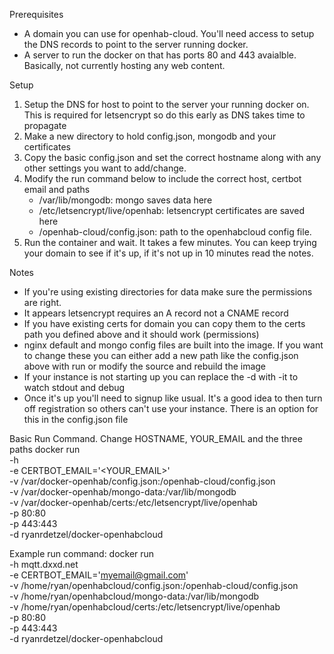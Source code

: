 Prerequisites
* A domain you can use for openhab-cloud. You'll need access to setup the DNS records to point to the server running docker.
* A server to run the docker on that has ports 80 and 443 avaialble. Basically, not currently hosting any web content.

Setup
1. Setup the DNS for host to point to the server your running docker on. This is required for letsencrypt so do this early as DNS takes time to propagate
2. Make a new directory to hold config.json, mongodb and your certificates
3. Copy the basic config.json and set the correct hostname along with any other settings you want to add/change.
4. Modify the run command below to include the correct host, certbot email and paths
    * /var/lib/mongodb: mongo saves data here
    * /etc/letsencrypt/live/openhab: letsencrypt certificates are saved here 
    * /openhab-cloud/config.json: path to the openhabcloud config file.
5. Run the container and wait. It takes a few minutes. You can keep trying your domain to see if it's up, if it's not up in 10 minutes read the notes.

Notes
* If you're using existing directories for data make sure the permissions are right.
* It appears letsencrypt requires an A record not a CNAME record
* If you have existing certs for domain you can copy them to the certs path you defined above and it should work (permissions)
* nginx default and mongo config files are built into the image. If you want to change these you can either add a new path like the config.json above with run or modify the source and rebuild the image
* If your instance is not starting up you can replace the -d with -it to watch stdout and debug
* Once it's up you'll need to signup like usual. It's a good idea to then turn off registration so others can't use your instance. There is an option for this in the config.json file

Basic Run Command. Change HOSTNAME, YOUR_EMAIL and the three paths
docker run \
    -h <HOSTNAME> \
    -e CERTBOT_EMAIL='<YOUR_EMAIL>' \
    -v /var/docker-openhab/config.json:/openhab-cloud/config.json \
    -v /var/docker-openhab/mongo-data:/var/lib/mongodb \
    -v /var/docker-openhab/certs:/etc/letsencrypt/live/openhab \
    -p 80:80 \
    -p 443:443 \
    -d ryanrdetzel/docker-openhabcloud


Example run command:
docker run \
    -h mqtt.dxxd.net \
    -e CERTBOT_EMAIL='myemail@gmail.com' \
    -v /home/ryan/openhabcloud/config.json:/openhab-cloud/config.json \
    -v /home/ryan/openhabcloud/mongo-data:/var/lib/mongodb \
    -v /home/ryan/openhabcloud/certs:/etc/letsencrypt/live/openhab \
    -p 80:80 \
    -p 443:443 \
    -d ryanrdetzel/docker-openhabcloud

